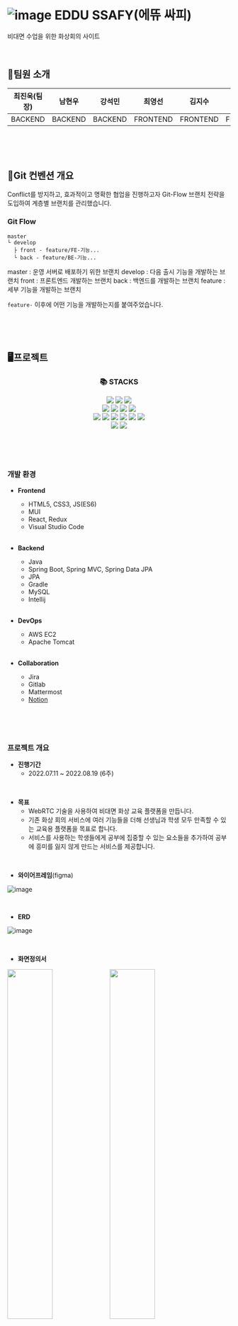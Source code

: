 # ![image](https://user-images.githubusercontent.com/77111523/219029088-dbf95ee3-4a1d-43cc-a99f-5737cd6e9d1a.png) EDDU SSAFY(에뜌 싸피)
비대면 수업을 위한 화상회의 사이트

<br/>

## 🧑팀원 소개

|<center>최진욱(팀장)</center>|<center>남현우</center>|<center>강석민</center>|<center>최영선</center>|<center>김지수</center>|<center>박무창</center>|
|:---:|:---:|:---:|:---:|:---:|:---:|
|<center>BACKEND</center>|<center>BACKEND</center>|<center>BACKEND</center>|<center>FRONTEND</center>|<center>FRONTEND</center>|<center>FRONTEND</center>|



<br/><br/><br/>
## 🧭Git 컨벤션 개요
Conflict를 방지하고, 효과적이고 명확한 협업을 진행하고자 Git-Flow 브랜치 전략을 도입하여 계층별 브랜치를 관리했습니다.

### Git Flow
```
master   
└ develop  
  ├ front - feature/FE-기능...  
  └ back - feature/BE-기능...
```
  
master : 운영 서버로 배포하기 위한 브랜치
develop : 다음 출시 기능을 개발하는 브랜치
front : 프론트엔드 개발하는 브랜치
back : 백엔드를 개발하는 브랜치
feature : 세부 기능을 개발하는 브랜치

`feature-` 이후에 어떤 기능을 개발하는지를 붙여주었습니다.


<br/><br/><br/>

## 🖥프로젝트
<div align=center><h3>📚 STACKS</h3></div>

<div align=center>
<img src="https://img.shields.io/badge/java-007396?style=for-the-badge&logo=java&logoColor=white">
<img src="https://img.shields.io/badge/spring-6DB33F?style=for-the-badge&logo=spring&logoColor=white">
<img src="https://img.shields.io/badge/springboot-6DB33F?style=for-the-badge&logo=springboot&logoColor=white">
<br>
<img src="https://img.shields.io/badge/mysql-4479A1?style=for-the-badge&logo=mysql&logoColor=white">
<img src="https://img.shields.io/badge/amazonaws-232F3E?style=for-the-badge&logo=amazonaws&logoColor=white">
<img src="https://img.shields.io/badge/apache tomcat-F8DC75?style=for-the-badge&logo=apachetomcat&logoColor=white">
<img src="https://img.shields.io/badge/linux-FCC624?style=for-the-badge&logo=linux&logoColor=black">  
<br> 
<img src="https://img.shields.io/badge/html5-E34F26?style=for-the-badge&logo=html5&logoColor=white"> 
  <img src="https://img.shields.io/badge/css-1572B6?style=for-the-badge&logo=css3&logoColor=white"> 
  <img src="https://img.shields.io/badge/javascript-F7DF1E?style=for-the-badge&logo=javascript&logoColor=black"> 
  <img src="https://img.shields.io/badge/jquery-0769AD?style=for-the-badge&logo=jquery&logoColor=white">       
  <img src="https://img.shields.io/badge/react-61DAFB?style=for-the-badge&logo=react&logoColor=black"> 
  <img src="https://img.shields.io/badge/node.js-339933?style=for-the-badge&logo=Node.js&logoColor=white">
<br>
  <img src="https://img.shields.io/badge/github-181717?style=for-the-badge&logo=github&logoColor=white">
  <img src="https://img.shields.io/badge/git-F05032?style=for-the-badge&logo=git&logoColor=white">
</div>

<br/><br/><br/>

### 개발 환경
- **Frontend**
  - HTML5, CSS3, JS(ES6)
  - MUI
  - React, Redux
  - Visual Studio Code
  
  <br/>

- **Backend**
  - Java
  - Spring Boot, Spring MVC, Spring Data JPA
  - JPA
  - Gradle
  - MySQL
  - Intellij

  <br/>
  
- **DevOps**
  - AWS EC2
  - Apache Tomcat

  <br/>

- **Collaboration**
  - Jira
  - Gitlab
  - Mattermost
  - [Notion](https://quilted-crime-a4d.notion.site/4bc0f997b5c74a5586f0d43661a7eef8?v=9c866b20939a440fb16084d06b0d2f60)

<br/><br/><br/>

### 프로젝트 개요
- **진행기간**
  - 2022.07.11 ~ 2022.08.19 (6주)

<br/>

- **목표**
    - WebRTC 기술을 사용하여 비대면 화상 교육 플랫폼을 만듭니다.
    - 기존 화상 회의 서비스에 여러 기능들을 더해 선생님과 학생 모두 만족할 수 있는 교육용 플랫폼을 목표로 합니다.
    - 서비스를 사용하는 학생들에게 공부에 집중할 수 있는 요소들을 추가하여 공부에 흥미를 잃지 않게 만드는 서비스를 제공합니다.

<br/>

- **와이어프레임**(figma)

![image](https://user-images.githubusercontent.com/77111523/219029239-db81b561-d501-41f1-ba4d-cc3dc80d763c.png)

<br/>

- **ERD**

![image](https://user-images.githubusercontent.com/77111523/219029281-f048feab-ca72-43bd-8d75-9ec6d34f54ff.png)

<br/>

- **화면정의서**

<img src="https://user-images.githubusercontent.com/77111523/219029341-67d7ab57-52de-48cb-9bd1-86cd5f65b07d.png" width="45%"> <img src="https://user-images.githubusercontent.com/77111523/219029470-1e6bd0b8-3ea2-468b-8b7d-4b7c0e3d9da0.png" width="45%">
<img src="https://user-images.githubusercontent.com/77111523/219029528-9bf00f05-7443-4257-86a0-5f2f48eb400f.png" width="45%"> <img src="https://user-images.githubusercontent.com/77111523/219029566-e98b827f-48ef-45b3-8e88-b5504f491ae6.png" width="45%">
<img src="https://user-images.githubusercontent.com/77111523/219029618-485ff192-48ea-42cb-a60d-ca03c9bddac8.png" width="45%">

<br/>

<img src="https://user-images.githubusercontent.com/77111523/219029703-9854808d-33d3-49af-8a0e-c2fe7ef151ec.png" width="45%"> <img src="https://user-images.githubusercontent.com/77111523/219029785-f53e9012-d370-408d-83d8-3e94bcb15645.png" width="45%">
<img src="https://user-images.githubusercontent.com/77111523/219029848-9d392c65-f4e0-4384-bbd8-f8cc7c978b07.png" width="45%">

<br/>

- **시퀀스 다이어그램**

<img src="https://user-images.githubusercontent.com/77111523/219030034-f6d137fd-dd54-4d7c-8c0e-872e6d0fb486.png" width="45%"> <img src="https://user-images.githubusercontent.com/77111523/219030087-5d64848d-679d-4894-8cb0-f212c28aaf64.png" width="45%">
<img src="https://user-images.githubusercontent.com/77111523/219030123-2a4e302c-8d52-4cb5-9024-da74c8ac5ee5.png" width="45%"> <img src="https://user-images.githubusercontent.com/77111523/219030164-8703e5a6-5ef3-4161-b06f-9447a731f02e.png" width="45%">
<img src="https://user-images.githubusercontent.com/77111523/219030216-705782e9-bf88-4398-9850-072508eff956.png" width="45%"> <img src="https://user-images.githubusercontent.com/77111523/219030262-e0bdd0b2-31d3-4f04-ab4c-8351b4bab60a.png" width="45%">


<br/><br/><br/>

## 📖프로젝트 소개

### 기획 배경

- 코로나19 재유행으로 인해 대면으로 수업하기 어려워진 환경
- 펜데믹으로 인한 비대면 플랫폼의 활성화

### 기획 의도

- 다양한 교육기관에서 교육할 때 도움을 줄 수 있는 기능을 포함한 화상회의 웹 사이트 개발

### 대상 사용자

- 비대면으로 하는 교육환경이 필요한 강사 및 학생들

### 기대 효과

- 비대면 환경에서 집중을 하지 못하는 학생들을 위하여 문제 및 점수를 시각적으로 제공하며 집중도를 높이는 효과

<br/><br/><br/>

## 📌주요 기능

### 회원 가입
![회원가입](https://user-images.githubusercontent.com/77111523/219031531-62cff267-d7bf-463a-88fd-65c4c6b30364.gif)

### 로그인
![로그인](https://user-images.githubusercontent.com/77111523/219032378-12620afd-40fc-47f7-9553-ca6d097582f3.gif)

### 개인정보 수정
![개인정보_수정](https://user-images.githubusercontent.com/77111523/219032430-e3216e9b-e540-40e0-a04f-dab66ff009be.gif)

### 비밀번호 변경
![비밀번호_변경](https://user-images.githubusercontent.com/77111523/219032490-856d3887-472b-4fb7-b785-bd3d4270e70e.gif)

### 회원 탈퇴
![회원_탈퇴](https://user-images.githubusercontent.com/77111523/219032519-1cb632cf-4f66-4ff1-a756-2dd633e08d60.gif)

### 채팅 기능(학생용)
![채팅_기능_학생용_](/uploads/4a519bde36a110564abc15fbb2cc3579/채팅_기능_학생용_.gif)

### 퀴즈 풀기(학생용)
![퀴즈_풀기_학생용_ (1)](https://user-images.githubusercontent.com/77111523/219033217-6d9bacf4-a97b-4956-b31b-a2c47a28a8af.gif)

### 방 입장(학생용)
![방_입장_학생용_](/uploads/65cd9f15c95eef8df207f32bd73c2196/방_입장_학생용_.gif)

### 방 생성(교수용)
![방_생성_교수용_](https://user-images.githubusercontent.com/77111523/219033331-a36524ec-30fe-4810-bb9a-6a158e294de6.gif)

### 채팅 기능(교수용)
![채팅_기능_교수용_](/uploads/b30644be16ee32be849f9d4a4c9b2546/채팅_기능_교수용_.gif)

### 퀴즈 생성(교수용)
![퀴즈_생성_교수용_](https://user-images.githubusercontent.com/77111523/219033415-78452e62-af4d-436d-a6a2-6da379ad28e4.gif)

### 화면 공유(교수용)
![화면_공유_교수용_](https://user-images.githubusercontent.com/77111523/219033468-cea5e331-fc55-4a2b-9bb9-a68727792f5b.gif)

### 퀴즈 풀기(교수용)
![퀴즈 풀기(교수용)](https://user-images.githubusercontent.com/77111523/219033557-4f4545c5-b48e-4a31-95d8-58b2b9354779.gif)

### 방 나가기(교수용)
![방_나가기_교수용_](https://user-images.githubusercontent.com/77111523/219033657-f2a07a54-b87e-4d6f-bc0c-6abea5bca1a2.gif)




<br/><br/><br/>

## 📃설치 및 실행 가이드
- Frontend
```
$ cd frontend
$ npm i
$ npm run serve
```
- Backend
```
# API server 
$ cd backend
$ gradle wrap # gradle wrapper 없을 경우 실행
$ ./gradlew clean build
$ sudo java -jar "/home/ubuntu/S07P12C111/backend-java/ssafy-web-project-1.0-SNAPSHOT.jar"

# openvidu KMS
$ docker run -p 4443:4443 --rm -e OPENVIDU_SECRET=MY_SECRET openvidu/openvidu-server-kms:2.22.0
```

<br/><br/><br/>

## 🛠프로젝트 빌드 및 배포
- [프로젝트 빌드 및 배포](https://github.com/ksmlucky/EDDU_SSAFY/blob/master/exec/%ED%94%84%EB%A1%9C%EC%A0%9D%ED%8A%B8_%EB%B9%8C%EB%93%9C_%EB%B0%8F_%EB%B0%B0%ED%8F%AC.md)

<br/><br/><br/>

## ⚙시스템 환경 및 구성

![image](https://user-images.githubusercontent.com/77111523/219030751-05dec548-25f9-452f-ba30-d89f32ad0951.png)

- OS: Windows10, Linux
- Backend Framework: Spring Boot 2.7.1
- Frontend Framework: React 18.2.0
- DB: mysql Ver 8.0.30-0ubuntu0.20.04.2 (Ubuntu)
- WAS: Gradle
- JVM: openJDK (1.8.0_192)
- Node.js: 16.16.0
- npm: 8.5.5
- WebRTC: openVidu 2.22.0
- Docker: 20.10.12
- WEB: Nginx (1.18.0)


<br/><br/><br/>

## 📕프로젝트 후기
- 최진욱: 처음 팀장으로써 제대로된 프로젝트를 마칠 수 있었습니다. 자바, 스프링과 JPA를 사용해서 CRUD를 만들어보고, 컨트롤러, 엔티티, 서비스, 서비스Impl등을 구현해보면서 이해하는 재미를 느꼈습니다. 또한 회원가입을 하면서 JWT토큰을 사용하고 안하고 차이점을 직접 구현해보면서 새로운 기능을 알 수 있었습니다. 아쉬운 점으로는 자바가 처음이라 CRUD에 집중하다보니 오픈비듀와 서버에 대해서 참여를 잘 못했던거에 대해서 아쉬움이 남았습니다. 

- 남현우: 끝까지 재밌게 프로젝트를 마무리 할 수 있었습니다. 꽤 만족스러운 결과물이었지만 그래도 처음에 계획하고 구현하지 못한 많은 기능들이나 하고자 했으나 구현에 실패한 부분이 마음에 남아 아쉽습니다. 다음 프로젝트는 더 멋지게 해보겠습니다. 다음 프로젝트 때도 만나요. 

- 강석민: 깃과 지라 등 협업 툴을 제대로 사용해본 것이 처음이라 개발을 포함해서 하나부터 열까지 쉽지 않았지만 점차 적응되어 가는 것을 느낄 때 뿌듯하고 재미도 있었습니다. WebRTC라는 생소한 분야임에도 불구하고 좋은 팀원들을 만난 덕분에 재밌게 프로젝트 잘 마무리할 수 있어서 다행이라는 생각이 듭니다. 프로젝트를 진행하고 공부를 더 하면 할 수록 저 자신에게 부족한 부분이 보여서 아쉽고 점점 욕심이 났는데, 앞으로는 이 욕심을 발판 삼아서 더 열심히 하는 사람이 되어야 겠다고 생각했습니다. 화이탱 ~

- 최영선: 이번 프로젝트를 진행하면서 너무 좋은 팀원들을 만나 즐거운 분위기에서 프로젝트를 할 수 있었습니다. git과 관련된 문제도 많았고 AWS 서버 배포에도 이슈가 많아 힘들었는데 팀원들 덕분에 잘 이겨낼 수 있었습니다. 서버 문제 해결이 늦어서 프론트엔드에 더 많은 기능, 디자인을 넣지 못해 아쉽지만 좋은 경험이였습니다. 처음 React를 사용해 봤는데 팀원들과 함께 문제 해결을 위해 고민하다 보니 혼자하는 것보다 다양한 경험을 할 수 있어서 너무 좋았습니다. EDDU SSAFY 프로젝트를 통해 부족한 점을 많이 느꼈고 다음 프로젝트 때는 그점을 개선해서 열심히 할 수 있을 것 같습니다.

- 김지수: 너무 좋은 팀원들을 만나 활발히 소통하면서 만드는 프로젝트를 경험해 볼 수 있었습니다. React의 다양한 기능 및 openvidu를 통한 웹 화상회의 기능을 구현해보면서 웹기술에 대한 지식을 조금은 배워갈 수 있었던 것 같습니다. 또한 처음으로 체계적인 프로젝트를 진행해보며 부족한 점이 많았지만 팀원들 덕분에 잘 이겨낼 수 있었다고 생각합니다. 팀원분들 다들 너무 수고 많으셨습니다.

- 박무창: 처음 써보는 라이브러리나 기능들을 마주하게 되면서 어려운 부분이 많았지만, 기존의 방식에 새로운 방식을 더해보면서 다양한 활용법을 배워볼 수 있었습니다. 또한 실제 서비스를 만들면서 사용자를 고려한 UI/UX를 설계해보고, 양방향의 실시간 연결을 구현하며 웹 영상 개발 능력과 웹 개발 능력, 디자인 능력을 보다 증진 시킬 수 있었습니다.

<br/><br/><br/>

## 🎞최종산출물(시연 영상)
영상 링크?

<br/><br/><br/>

